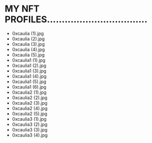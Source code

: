 # MY NFT PROFILES..................................
- 0xcaulia (1).jpg
- 0xcaulia (2).jpg
- 0xcaulia (3).jpg
- 0xcaulia (4).jpg
- 0xcaulia (5).jpg
- 0xcaulia1 (1).jpg
- 0xcaulia1 (2).jpg
- 0xcaulia1 (3).jpg
- 0xcaulia1 (4).jpg
- 0xcaulia1 (5).jpg
- 0xcaulia1 (6).jpg
- 0xcaulia2 (1).jpg
- 0xcaulia2 (2).jpg
- 0xcaulia2 (3).jpg
- 0xcaulia2 (4).jpg
- 0xcaulia2 (5).jpg
- 0xcaulia3 (1).jpg
- 0xcaulia3 (2).jpg
- 0xcaulia3 (3).jpg
- 0xcaulia3 (4).jpg

